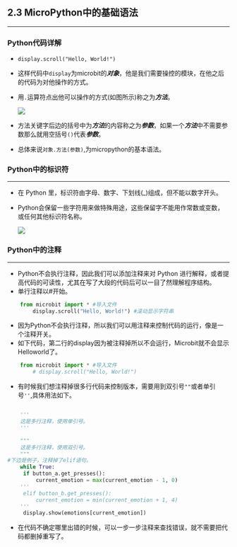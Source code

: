 ## 2.3 MicroPython中的基础语法 ##
----------
### Python代码详解 ###


- `display.scroll("Hello, World!")`

- 这样代码中`display`为microbit的***对象***，他是我们需要操控的模块，在他之后的代码为对他操作的方式。
- 用`.`运算符点出他可以操作的方式(如图所示)称之为***方法***。

	![](https://i.imgur.com/KO8uLnJ.jpg)

- 方法关键字后边的括号中为***方法***的内容称之为***参数***，如果一个***方法***中不需要参数那么就用空括号`()`代表***参数***。
- 总体来说`对象.方法(参数)`,为micropython的基本语法。

### Python中的标识符 ###
----------
- 在 Python 里，标识符由字母、数字、下划线(_)组成，但不能以数字开头。
- Python会保留一些字符用来做特殊用途，这些保留字不能用作常数或变数，或任何其他标识符名称。

	![](https://i.imgur.com/6oLewbW.jpg)

### Python中的注释 ###
----------

- Python不会执行注释，因此我们可以添加注释来对 Python 进行解释，或者提高代码的可读性，尤其在写了大段的代码后可以一目了然理解程序结构。
- 单行注释以#开始。

```Python
	from microbit import * #导入文件
		display.scroll("Hello, World!") #滚动显示字符串
```

- 因为Python不会执行注释，所以我们可以用注释来控制代码的运行，像是一个注释开关。
- 如下代码，第二行的display因为被注释掉所以不会运行，Microbit就不会显示Helloworld了。

```Python
	from microbit import * #导入文件
		# display.scroll("Hello, World!") 
```
- 有时候我们想注释掉很多行代码来控制版本，需要用到双引号`""`或者单引号`''`,具体用法如下。

```Python

	'''
	这是多行注释，使用单引号。
	'''

	"""
	这是多行注释，使用双引号。
	"""
#下边是例子，注释掉了elif语句。
	while True:
   	 if button_a.get_presses():
   	     current_emotion = max(current_emotion - 1, 0)
	'''
   	 elif button_b.get_presses():
   	     current_emotion = min(current_emotion + 1, 4)
	'''
   	 display.show(emotions[current_emotion])	

```
- 在代码不确定哪里出错的时候，可以一步一步注释来查找错误，就不需要把代码都删掉重写了。
